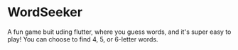 # WordSeeker

A fun game buit uding flutter, where you guess words, and it's super easy to play! 
You can choose to find 4, 5, or 6-letter words.


